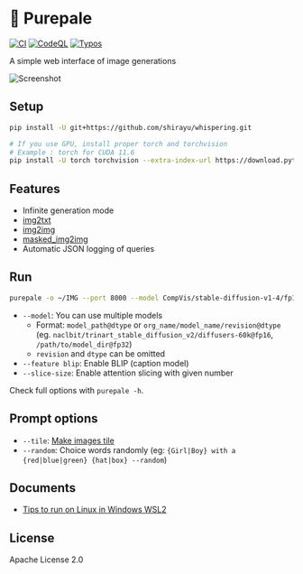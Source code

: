
# 🎨 Purepale

[![CI](https://github.com/shirayu/purepale/actions/workflows/ci.yml/badge.svg)](https://github.com/shirayu/purepale/actions/workflows/ci.yml)
[![CodeQL](https://github.com/shirayu/purepale/actions/workflows/codeql-analysis.yml/badge.svg)](https://github.com/shirayu/purepale/actions/workflows/codeql-analysis.yml)
[![Typos](https://github.com/shirayu/purepale/actions/workflows/typos.yml/badge.svg)](https://github.com/shirayu/purepale/actions/workflows/typos.yml)

A simple web interface of image generations

![Screenshot](https://user-images.githubusercontent.com/963961/189476775-87a4c8b2-8959-4582-8708-7282e30091b2.png)

## Setup

```bash
pip install -U git+https://github.com/shirayu/whispering.git

# If you use GPU, install proper torch and torchvision
# Example : torch for CUDA 11.6
pip install -U torch torchvision --extra-index-url https://download.pytorch.org/whl/cu116
```

## Features

- Infinite generation mode
- [img2txt](https://twitter.com/shirayu/status/1564242586738790406)
- [img2img](https://twitter.com/shirayu/status/1563138353201291266)
- [masked_img2img](https://twitter.com/shirayu/status/1563466297668935680)
- Automatic JSON logging of queries

## Run

```bash
purepale -o ~/IMG --port 8000 --model CompVis/stable-diffusion-v1-4/fp16
```

- ``--model``: You can use multiple models
    - Format: ``model_path@dtype`` or ``org_name/model_name/revision@dtype`` (eg. ``naclbit/trinart_stable_diffusion_v2/diffusers-60k@fp16``, ``/path/to/model_dir@fp32``)
    - ``revision`` and ``dtype`` can be omitted
- ``--feature blip``: Enable BLIP (caption model)
- ``--slice-size``: Enable attention slicing with given number

Check full options with ``purepale -h``.

## Prompt options

- ``--tile``: [Make images tile](https://twitter.com/shirayu/status/1563907466131537920)
- ``--random``: Choice words randomly (eg: ``{Girl|Boy} with a {red|blue|green} {hat|box} --random``)

## Documents

- [Tips to run on Linux in Windows WSL2](docs/wsl2.md)

## License

Apache License 2.0
